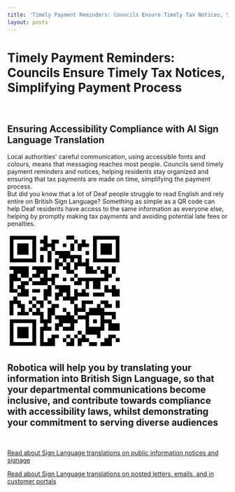 ```yaml
---
title: 'Timely Payment Reminders: Councils Ensure Timely Tax Notices, Simplifying Payment Process'
layout: posts
---
```


# Timely Payment Reminders: Councils Ensure Timely Tax Notices, Simplifying Payment Process

![]()

## Ensuring Accessibility Compliance with AI Sign Language Translation

Local authorities' careful communication, using accessible fonts and colours, means that messaging reaches most people.  Councils send timely payment reminders and notices, helping residents stay organized and ensuring that tax payments are made on time, simplifying the payment process.  
But did you know that a lot of Deaf people struggle to read English and rely entire on British Sign Language?
Something as simple as a QR code can help Deaf residents have access to the same information as everyone else, helping by promptly making tax payments and avoiding potential late fees or penalties.

![QR Code](/posts/images/qr-contact.png)

## Robotica will help you by translating your information into British Sign Language, so that your departmental communications become inclusive, and contribute towards compliance with accessibility laws, whilst demonstrating your commitment to serving diverse audiences

<br/>

[Read about Sign Language translations on public information notices and signage](/solutions/gazette)

[Read about Sign Language translations on posted letters, emails, and in customer portals](/solutions/correspondent)
